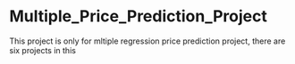 # Multiple_Price_Prediction_Project
This project is only for mltiple regression price prediction project, there are six projects in this
